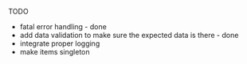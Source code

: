 TODO

- fatal error handling - done
- add data validation to make sure the expected data is there - done
- integrate proper logging
- make items singleton
